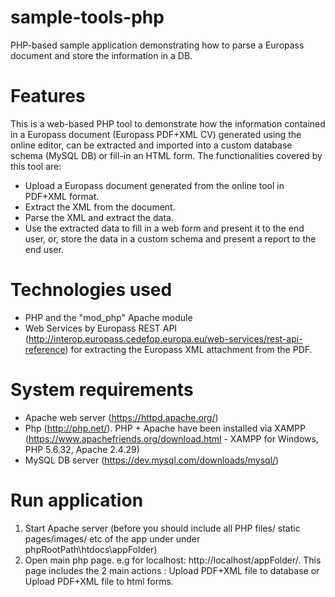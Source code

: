 sample-tools-php
================

PHP-based sample application demonstrating how to parse a Europass document and store the information in a DB.

Features
=========
This is a web-based PHP tool to demonstrate how the information contained in a Europass document (Europass PDF+XML CV) generated using the online editor, can be extracted and imported into a custom database schema (MySQL DB) or fill-in an HTML form.
The functionalities covered by this tool are:

- Upload a Europass document generated from the online tool in PDF+XML format.
- Extract the XML from the document.
- Parse the XML and extract the data.
- Use the extracted data to fill in a web form and present it to the end user, or, store the data in a custom schema and present a report to the end user.

Technologies used
=================
- PHP and the "mod_php" Apache module
- Web Services by Europass REST API (http://interop.europass.cedefop.europa.eu/web-services/rest-api-reference) for extracting the Europass XML attachment from the PDF.

System requirements
====================
- Apache web server (https://httpd.apache.org/)
- Php (http://php.net/). PHP + Apache have been installed via XAMPP (https://www.apachefriends.org/download.html - XAMPP for Windows, PHP 5.6.32, Apache 2.4.29)
- MySQL DB server (https://dev.mysql.com/downloads/mysql/)

Run application
===============
1. Start Apache server (before you should include all PHP files/ static pages/images/ etc of the app under under phpRootPath\htdocs\appFolder)
2. Open main php page. e.g for localhost: http://localhost/appFolder/.
This page includes the 2 main actions : Upload PDF+XML file to database or Upload PDF+XML file to html forms.  
